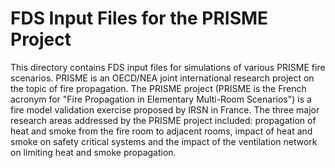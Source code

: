 # FDS Input Files for the PRISME Project

This directory contains FDS input files for simulations of various PRISME fire scenarios. PRISME is an OECD/NEA joint international research project on the topic of fire propagation. The PRISME project (PRISME is the French acronym for "Fire Propagation in Elementary Multi-Room Scenarios") is a fire model validation exercise proposed by IRSN in France. The three major research areas addressed by the PRISME project included: propagation of heat and smoke from the fire room to adjacent rooms, impact of heat and smoke on safety critical systems and the impact of the ventilation network on limiting heat and smoke propagation.


